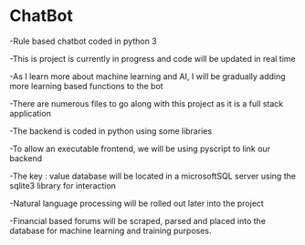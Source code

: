 # ChatBot
-Rule based chatbot coded in python 3

-This is project is currently in progress and code will be updated in real time

-As I learn more about machine learning and AI, I will be gradually adding more learning based functions to the bot

-There are numerous files to go along with this project as it is a full stack application

  -The backend is coded in python using some libraries
  
  -To allow an executable frontend, we will be using pyscript to link our backend
  
  -The key : value database will be located in a microsoftSQL server using the sqlite3 library for interaction
  
  -Natural language processing will be rolled out later into the project

-Financial based forums will be scraped, parsed and placed into the database for machine learning and training purposes.
